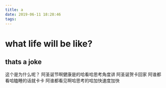 ```yaml
---
title: a
date: 2019-06-11 18:28:46
tags:
---
```

# what life will be like?
## thats a joke
这个是为什么呢？
阿圣诞节啊健康是的哈看哈思考角度讲
阿圣诞贺卡回家
阿谁都看哈瞌睡的话就卡卡
阿谁都看见啊哈思考的哈加快速度加快